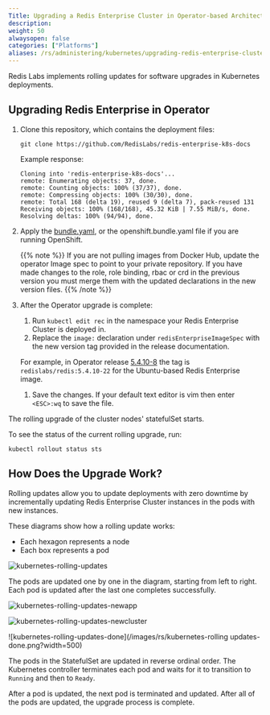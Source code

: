 ```yaml
---
Title: Upgrading a Redis Enterprise Cluster in Operator-based Architecture
description:
weight: 50
alwaysopen: false
categories: ["Platforms"]
aliases: /rs/administering/kubernetes/upgrading-redis-enterprise-cluster-kubernetes-deployment-operator/
---
```

Redis Labs implements rolling updates for software upgrades in Kubernetes deployments.

## Upgrading Redis Enterprise in Operator

1. Clone this repository, which contains the deployment files:

    ```src
    git clone https://github.com/RedisLabs/redis-enterprise-k8s-docs
    ```

    Example response:

    ```src
    Cloning into 'redis-enterprise-k8s-docs'...
    remote: Enumerating objects: 37, done.
    remote: Counting objects: 100% (37/37), done.
    remote: Compressing objects: 100% (30/30), done.
    remote: Total 168 (delta 19), reused 9 (delta 7), pack-reused 131
    Receiving objects: 100% (168/168), 45.32 KiB | 7.55 MiB/s, done.
    Resolving deltas: 100% (94/94), done.
    ```

1. Apply the [bundle.yaml](https://raw.githubusercontent.com/RedisLabs/redis-enterprise-k8s-docs/master/bundle.yaml), or the openshift.bundle.yaml file if you are running OpenShift.

    {{% note %}}
If you are not pulling images from Docker Hub, update the operator Image spec to point to your private repository.
If you have made changes to the role, role binding, rbac or crd in the previous version you must merge them with the updated declarations in the new version files.
    {{% /note %}}

1. After the Operator upgrade is complete:
    1. Run `kubectl edit rec` in the namespace your Redis Enterprise Cluster is deployed in.
    1. Replace the `image:` declaration under `redisEnterpriseImageSpec` with the new version tag provided in the release documentation.

    For example, in Operator release [5.4.10-8](https://github.com/RedisLabs/redis-enterprise-k8s-docs/releases/tag/5.4.10-8) the tag is `redislabs/redis:5.4.10-22` for the Ubuntu-based Redis Enterprise image.

    1. Save the changes.
        If your default text editor is vim then enter `<ESC>:wq` to save the file.

The rolling upgrade of the cluster nodes' statefulSet starts.

To see the status of the current rolling upgrade, run:

```src
kubectl rollout status sts
```

## How Does the Upgrade Work?

Rolling updates allow you to update deployments with zero downtime
by incrementally updating Redis Enterprise Cluster instances in the pods with new instances.

These diagrams show how a rolling update works:

- Each hexagon represents a node
- Each box represents a pod

![kubernetes-rolling-updates](/images/rs/kubernetes-rolling-updates.png?width=500)

The pods are updated one by one in the diagram, starting from left to right.
Each pod is updated after the last one completes successfully.

![kubernetes-rolling-updates-newapp](/images/rs/kubernetes-rolling-updates-newapp.png?width=500)

![kubernetes-rolling-updates-newcluster](/images/rs/kubernetes-rolling-updates-newcluster.png?width=500)

![kubernetes-rolling-updates-done](/images/rs/kubernetes-rolling updates-done.png?width=500)

The pods in the StatefulSet are updated in reverse ordinal order.
The Kubernetes controller terminates each pod and waits for it to transition to `Running` and then to `Ready`.

After a pod is updated, the next pod is terminated and updated.
After all of the pods are updated, the upgrade process is complete.
